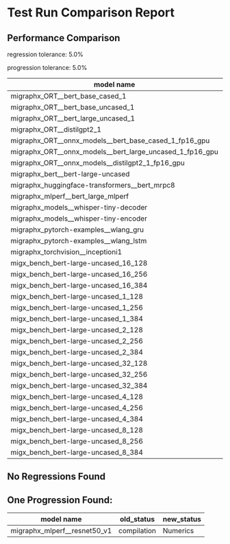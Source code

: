 # Test Run Comparison Report

## Performance Comparison

regression tolerance: 5.0%

progression tolerance: 5.0%

|model name|exit_status|analysis|old_time_ms|new_time_ms|change_ms|percent_change|
|---|---|---|---|---|---|---|
|migraphx_ORT__bert_base_cased_1|PASS|within tol|108.0088|106.1075|-1.9014|-1.76%|
|migraphx_ORT__bert_base_uncased_1|PASS|within tol|107.9622|105.8246|-2.1376|-1.98%|
|migraphx_ORT__bert_large_uncased_1|PASS|progression|1189.7704|467.0218|-722.7487|-60.75%|
|migraphx_ORT__distilgpt2_1|PASS|within tol|58.0489|57.1207|-0.9282|-1.6%|
|migraphx_ORT__onnx_models__bert_base_cased_1_fp16_gpu|Numerics|within tol|64.1313|62.7029|-1.4284|-2.23%|
|migraphx_ORT__onnx_models__bert_large_uncased_1_fp16_gpu|Numerics|within tol|273.819|268.3473|-5.4717|-2.0%|
|migraphx_ORT__onnx_models__distilgpt2_1_fp16_gpu|Numerics|within tol|34.4628|33.7669|-0.6959|-2.02%|
|migraphx_bert__bert-large-uncased|PASS|within tol|19.4022|18.8607|-0.5415|-2.79%|
|migraphx_huggingface-transformers__bert_mrpc8|PASS|within tol|7.1245|6.9446|-0.1799|-2.52%|
|migraphx_mlperf__bert_large_mlperf|Numerics|progression|55.7116|27.0294|-28.6822|-51.48%|
|migraphx_models__whisper-tiny-decoder|PASS|within tol|44.2181|42.6908|-1.5273|-3.45%|
|migraphx_models__whisper-tiny-encoder|Numerics|within tol|143.014|142.5906|-0.4234|-0.3%|
|migraphx_pytorch-examples__wlang_gru|PASS|within tol|18.0578|17.7569|-0.3009|-1.67%|
|migraphx_pytorch-examples__wlang_lstm|PASS|progression|9.4439|6.6451|-2.7988|-29.64%|
|migraphx_torchvision__inceptioni1|PASS|within tol|60.9876|61.0002|0.0126|0.02%|
|migx_bench_bert-large-uncased_16_128|PASS|within tol|32.5203|31.5563|-0.964|-2.96%|
|migx_bench_bert-large-uncased_16_256|PASS|within tol|54.6723|53.3968|-1.2755|-2.33%|
|migx_bench_bert-large-uncased_16_384|Numerics|progression|84.0034|69.93|-14.0734|-16.75%|
|migx_bench_bert-large-uncased_1_128|PASS|progression|47.7605|11.9233|-35.8371|-75.04%|
|migx_bench_bert-large-uncased_1_256|PASS|within tol|12.6312|12.2179|-0.4133|-3.27%|
|migx_bench_bert-large-uncased_1_384|PASS|within tol|19.4529|19.0708|-0.3821|-1.96%|
|migx_bench_bert-large-uncased_2_128|PASS|within tol|12.7226|12.8968|0.1741|1.37%|
|migx_bench_bert-large-uncased_2_256|PASS|within tol|13.262|13.5578|0.2958|2.23%|
|migx_bench_bert-large-uncased_2_384|PASS|within tol|21.2245|20.745|-0.4794|-2.26%|
|migx_bench_bert-large-uncased_32_128|PASS|within tol|67.0982|65.6473|-1.4509|-2.16%|
|migx_bench_bert-large-uncased_32_256|PASS|within tol|100.1944|98.0734|-2.121|-2.12%|
|migx_bench_bert-large-uncased_32_384|Numerics|progression|148.5016|138.7628|-9.7388|-6.56%|
|migx_bench_bert-large-uncased_4_128|PASS|within tol|14.3493|14.2615|-0.0878|-0.61%|
|migx_bench_bert-large-uncased_4_256|PASS|within tol|16.7647|16.4909|-0.2738|-1.63%|
|migx_bench_bert-large-uncased_4_384|PASS|within tol|26.26|25.9216|-0.3383|-1.29%|
|migx_bench_bert-large-uncased_8_128|PASS|within tol|19.1491|18.9072|-0.2419|-1.26%|
|migx_bench_bert-large-uncased_8_256|PASS|within tol|27.3562|26.2691|-1.0871|-3.97%|
|migx_bench_bert-large-uncased_8_384|PASS|within tol|40.6284|39.1913|-1.4372|-3.54%|

## No Regressions Found

## One Progression Found:

|model name|old_status|new_status|
|---|---|---|
|migraphx_mlperf__resnet50_v1|compilation|Numerics|

